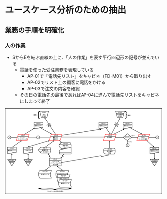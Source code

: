 # ユースケース分析のための抽出

## 業務の手順を明確化

### 人の作業

* SからEを結ぶ直線の上に、「人の作業」を表す平行四辺形の記号が並んでいる
    * 電話を使った受注業務を表現している
        * AP-01で「電話先リスト」をキャビネ（FD-M01）から取り出す
        * AP-02でリスト上の顧客に電話をかける
        * AP-03で注文の内容を確認
    * その日の電話先の最後であればAP-04に進んで電話先リストをキャビネにしまって終了

![flow_00](image/flow_00.png)
